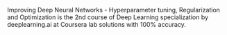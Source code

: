 Improving Deep Neural Networks - Hyperparameter tuning, Regularization and Optimization is the 2nd course of Deep Learning specialization by deeplearning.ai at Coursera
lab solutions with 100% accuracy.